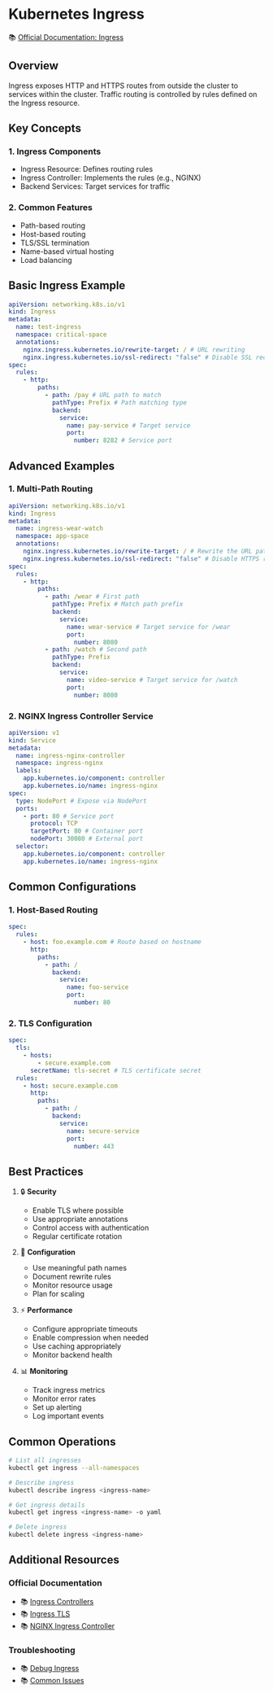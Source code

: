 # Kubernetes Ingress

📚 [Official Documentation: Ingress](https://kubernetes.io/docs/concepts/services-networking/ingress/)

## Overview

Ingress exposes HTTP and HTTPS routes from outside the cluster to services within the cluster. Traffic routing is controlled by rules defined on the Ingress resource.

## Key Concepts

### 1. Ingress Components

- Ingress Resource: Defines routing rules
- Ingress Controller: Implements the rules (e.g., NGINX)
- Backend Services: Target services for traffic

### 2. Common Features

- Path-based routing
- Host-based routing
- TLS/SSL termination
- Name-based virtual hosting
- Load balancing

## Basic Ingress Example

```yaml
apiVersion: networking.k8s.io/v1
kind: Ingress
metadata:
  name: test-ingress
  namespace: critical-space
  annotations:
    nginx.ingress.kubernetes.io/rewrite-target: / # URL rewriting
    nginx.ingress.kubernetes.io/ssl-redirect: "false" # Disable SSL redirect
spec:
  rules:
    - http:
        paths:
          - path: /pay # URL path to match
            pathType: Prefix # Path matching type
            backend:
              service:
                name: pay-service # Target service
                port:
                  number: 8282 # Service port
```

## Advanced Examples

### 1. Multi-Path Routing

```yaml
apiVersion: networking.k8s.io/v1
kind: Ingress
metadata:
  name: ingress-wear-watch
  namespace: app-space
  annotations:
    nginx.ingress.kubernetes.io/rewrite-target: / # Rewrite the URL path
    nginx.ingress.kubernetes.io/ssl-redirect: "false" # Disable HTTPS redirect
spec:
  rules:
    - http:
        paths:
          - path: /wear # First path
            pathType: Prefix # Match path prefix
            backend:
              service:
                name: wear-service # Target service for /wear
                port:
                  number: 8080
          - path: /watch # Second path
            pathType: Prefix
            backend:
              service:
                name: video-service # Target service for /watch
                port:
                  number: 8080
```

### 2. NGINX Ingress Controller Service

```yaml
apiVersion: v1
kind: Service
metadata:
  name: ingress-nginx-controller
  namespace: ingress-nginx
  labels:
    app.kubernetes.io/component: controller
    app.kubernetes.io/name: ingress-nginx
spec:
  type: NodePort # Expose via NodePort
  ports:
    - port: 80 # Service port
      protocol: TCP
      targetPort: 80 # Container port
      nodePort: 30080 # External port
  selector:
    app.kubernetes.io/component: controller
    app.kubernetes.io/name: ingress-nginx
```

## Common Configurations

### 1. Host-Based Routing

```yaml
spec:
  rules:
    - host: foo.example.com # Route based on hostname
      http:
        paths:
          - path: /
            backend:
              service:
                name: foo-service
                port:
                  number: 80
```

### 2. TLS Configuration

```yaml
spec:
  tls:
    - hosts:
        - secure.example.com
      secretName: tls-secret # TLS certificate secret
  rules:
    - host: secure.example.com
      http:
        paths:
          - path: /
            backend:
              service:
                name: secure-service
                port:
                  number: 443
```

## Best Practices

1. 🔒 **Security**

   - Enable TLS where possible
   - Use appropriate annotations
   - Control access with authentication
   - Regular certificate rotation

2. 🎯 **Configuration**

   - Use meaningful path names
   - Document rewrite rules
   - Monitor resource usage
   - Plan for scaling

3. ⚡ **Performance**

   - Configure appropriate timeouts
   - Enable compression when needed
   - Use caching appropriately
   - Monitor backend health

4. 📊 **Monitoring**
   - Track ingress metrics
   - Monitor error rates
   - Set up alerting
   - Log important events

## Common Operations

```bash
# List all ingresses
kubectl get ingress --all-namespaces

# Describe ingress
kubectl describe ingress <ingress-name>

# Get ingress details
kubectl get ingress <ingress-name> -o yaml

# Delete ingress
kubectl delete ingress <ingress-name>
```

## Additional Resources

### Official Documentation

- 📚 [Ingress Controllers](https://kubernetes.io/docs/concepts/services-networking/ingress-controllers/)
- 📚 [Ingress TLS](https://kubernetes.io/docs/concepts/services-networking/ingress/#tls)
- 📚 [NGINX Ingress Controller](https://kubernetes.github.io/ingress-nginx/)

### Troubleshooting

- 📚 [Debug Ingress](https://kubernetes.io/docs/tasks/debug/debug-application/debug-service/)
- 📚 [Common Issues](https://kubernetes.github.io/ingress-nginx/troubleshooting/)

```

```
